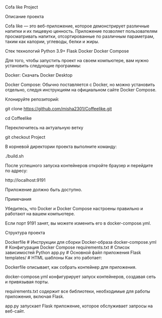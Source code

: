 Cofa like Project

Описание проекта

Cofa like — это веб-приложение, которое демонстрирует различные напитки и их пищевую ценность. Приложение позволяет пользователям просматривать напитки, отсортированные по различным параметрам, таким как калории, углеводы, белки и жиры.

Стек технологий Python 3.9+ Flask Docker Docker Compose

Для того, чтобы запустить проект на своем компьютере, вам нужно установить следующие программы:

Docker: Скачать Docker Desktop

Docker Compose: Обычно поставляется с Docker, но можно установить отдельно, следуя инструкциям на официальном сайте Docker Compose.

Клонируйте репозиторий:

git clone https://github.com/misha2301/Coffeelike.git

cd Coffeelike

Переключитесь на актуальную ветку

git checkout Project

В корневой директории проекта выполните команду:

./build.sh

После успешного запуска контейнеров откройте браузер и перейдите по адресу:

http://localhost:9191

Приложение должно быть доступно.

Примечания

Убедитесь, что Docker и Docker Compose настроены правильно и работают на вашем компьютере.

Если порт 9191 занят, вы можете изменить его в docker-compose.yml.

Структура проекта

Dockerfile # Инструкции для сборки Docker-образа
docker-compose.yml # Конфигурация Docker Compose
requirements.txt # Список зависимостей Python
app.py # Основной файл приложения Flask
templates/ # HTML шаблоны
Как это работает:

Dockerfile описывает, как собрать контейнер для приложения.

docker-compose.yml конфигурирует запуск контейнеров, создавая сеть и привязывая порты.

requirements.txt содержит все библиотеки, необходимые для работы приложения, включая Flask.

app.py запускает Flask приложение, которое обслуживает запросы на веб-сайт.
